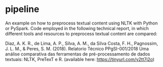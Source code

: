 # pipeline
An example on how to preprocess textual content using NLTK with Python or PySpark.
Code employed in the following technical report, in which different tools and resources to preprocess textual content are compared:

Diaz, A. K. R., de Lima, A. P., Silva, A. M., da Silva Costa, F. H., Pagnossim, J. L. M., & Peres, S. M. (2018). Relatorio Técnico PPgSI-001/2018 Uma análise comparativa das ferramentas de pré-processamento de dados textuais: NLTK, PreTexT e R.
(available here: https://tinyurl.com/y2tt7j2o)
